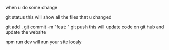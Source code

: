 when u do some change

git status 
this will show all the files that u changed

git add .
git commit -m "feat: <some update>"
git push
this will update code on git hub and update the website


npm run dev 
will run your site localy
